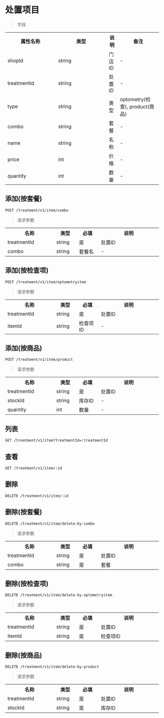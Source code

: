# 处置项目

> 字段

<table>
    <tr>
        <th style="width:150px;">属性名称</th>
        <th style="width:150px;">类型</th>
        <th>说明</th>
        <th>备注</th>
    </tr>
    <tr>
        <td>shopId</td>
        <td>string</td>
        <td>门店ID</td>
        <td>-</td>
    </tr>
    <tr>
        <td>treatmentId</td>
        <td>string</td>
        <td>处置ID</td>
        <td>-</td>
    </tr>
    <tr>
        <td>type</td>
        <td>string</td>
        <td>类型</td>
        <td>optometry(检查), product(商品)</td>
    </tr>   
    <tr>
        <td>combo</td>
        <td>string</td>
        <td>套餐</td>
        <td>-</td>
    </tr>
    <tr>
        <td>name</td>
        <td>string</td>
        <td>名称</td>
        <td>-</td>
    </tr>
    <tr>
        <td>price</td>
        <td>int</td>
        <td>价格</td>
        <td>-</td>
    </tr>
    <tr>
        <td>quantity</td>
        <td>int</td>
        <td>数量</td>
        <td>-</td>
    </tr>
</table>


## 添加(按套餐)

```
POST /treatment/v1/item/combo
```

>请求参数
<table>
    <tr>
        <th style="width:150px;">名称</th>
        <th style="width:60px;">类型</th>
        <th style="width:60px;">必填</th>
        <th style="width:200px;">说明</th>
    </tr>
    <tr>
        <td>treatmentId</td>
        <td>string</td>
        <td>是</td>
        <td>处置ID</td>
    </tr>
    <tr>
        <td>combo</td>
        <td>string</td>
        <td>套餐名</td>
        <td>-</td>
    </tr>
</table>

## 添加(按检查项)

```
POST /treatment/v1/item/optometryitem
```

>请求参数
<table>
    <tr>
        <th style="width:150px;">名称</th>
        <th style="width:60px;">类型</th>
        <th style="width:60px;">必填</th>
        <th style="width:200px;">说明</th>
    </tr>
    <tr>
        <td>treatmentId</td>
        <td>string</td>
        <td>是</td>
        <td>处置ID</td>
    </tr>
    <tr>
        <td>itemId</td>
        <td>string</td>
        <td>检查项ID</td>
        <td>-</td>
    </tr>
</table>

## 添加(按商品)

```
POST /treatment/v1/item/product
```

>请求参数
<table>
    <tr>
        <th style="width:150px;">名称</th>
        <th style="width:60px;">类型</th>
        <th style="width:60px;">必填</th>
        <th style="width:200px;">说明</th>
    </tr>
    <tr>
        <td>treatmentId</td>
        <td>string</td>
        <td>是</td>
        <td>处置ID</td>
    </tr>
    <tr>
        <td>stockId</td>
        <td>string</td>
        <td>库存ID</td>
        <td>-</td>
    </tr>
    <tr>
        <td>quantity</td>
        <td>int</td>
        <td>数量</td>
        <td>-</td>
    </tr>
</table>

## 列表

```
GET /treatment/v1/item?treatmentId=:treatmentId
```

## 查看

```
GET /treatment/v1/item/:id
```

## 删除

```
DELETE /treatment/v1/item/:id
```

## 删除(按套餐)

```
DELETE /treatment/v1/item/delete-by-combo
```

>请求参数
<table>
    <tr>
        <th style="width:150px;">名称</th>
        <th style="width:60px;">类型</th>
        <th style="width:60px;">必填</th>
        <th style="width:200px;">说明</th>
    </tr>
    <tr>
        <td>treatmentId</td>
        <td>string</td>
        <td>是</td>
        <td>处置ID</td>
    </tr>
    <tr>
        <td>combo</td>
        <td>string</td>
        <td>是</td>
        <td>套餐</td>
    </tr>
</table>

## 删除(按检查项)

```
DELETE /treatment/v1/item/delete-by-optometryitem
```

>请求参数
<table>
    <tr>
        <th style="width:150px;">名称</th>
        <th style="width:60px;">类型</th>
        <th style="width:60px;">必填</th>
        <th style="width:200px;">说明</th>
    </tr>
    <tr>
        <td>treatmentId</td>
        <td>string</td>
        <td>是</td>
        <td>处置ID</td>
    </tr>
    <tr>
        <td>itemId</td>
        <td>string</td>
        <td>是</td>
        <td>检查项ID</td>
    </tr>
</table>

## 删除(按商品)

```
DELETE /treatment/v1/item/delete-by-product
```

>请求参数
<table>
    <tr>
        <th style="width:150px;">名称</th>
        <th style="width:60px;">类型</th>
        <th style="width:60px;">必填</th>
        <th style="width:200px;">说明</th>
    </tr>
    <tr>
        <td>treatmentId</td>
        <td>string</td>
        <td>是</td>
        <td>处置ID</td>
    </tr>
    <tr>
        <td>stockId</td>
        <td>string</td>
        <td>是</td>
        <td>库存ID</td>
    </tr>
</table>
